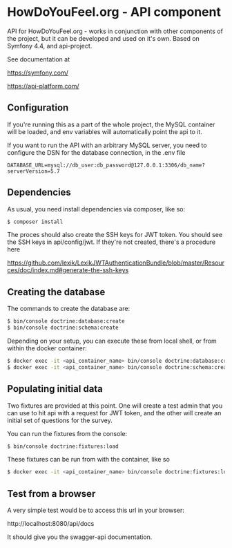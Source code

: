 HowDoYouFeel.org - API component
=========================

API for HowDoYouFeel.org - works in conjunction with other components of the project, 
but it can be developed and used on it's own. Based on Symfony 4.4, and api-project. 

See documentation at

https://symfony.com/

https://api-platform.com/

## Configuration
If you're running this as a part of the whole project, the MySQL container will be loaded, and env variables will automatically 
point the api to it.

If you want to run the API with an arbitrary MySQL server, you need to configure the DSN for the database connection, in the .env file
``` dotenv
DATABASE_URL=mysql://db_user:db_password@127.0.0.1:3306/db_name?serverVersion=5.7
```

## Dependencies
As usual, you need install dependencies via composer, like so:

``` bash
$ composer install 
```
The proces should also create the SSH keys for JWT token. You should see the SSH keys in api/config/jwt. If they're not created, there's a procedure here

https://github.com/lexik/LexikJWTAuthenticationBundle/blob/master/Resources/doc/index.md#generate-the-ssh-keys

## Creating the database
The commands to create the database are:
```bash 
$ bin/console doctrine:database:create
$ bin/console doctrine:schema:create 
```
Depending on your setup, you can execute these from local shell, or from within the docker container:

```bash 
$ docker exec -it <api_container_name> bin/console doctrine:database:create
$ docker exec -it <api_container_name> bin/console doctrine:schema:create 
```

## Populating initial data
Two fixtures are provided at this point. One will create a test admin that you can use to hit api with a request for JWT token, 
and the other will create an initial set of questions for the survey.

You can run the fixtures from the console:

```bash 
$ bin/console doctrine:fixtures:load 
```

These fixtures can be run from with the container, like so
```bash 
$ docker exec -it <api_container_name> bin/console doctrine:fixtures:load 
```

## Test from a browser
A very simple test would be to access this url in your browser:

http://localhost:8080/api/docs

It should give you the swagger-api documentation.
